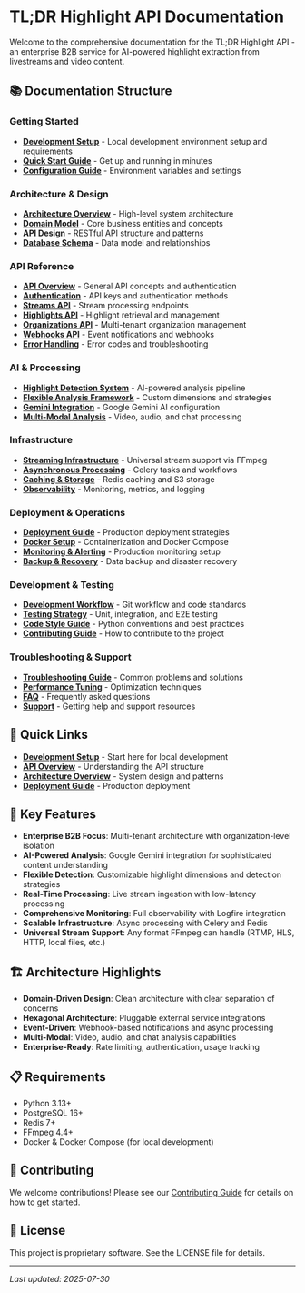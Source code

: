 # TL;DR Highlight API Documentation

Welcome to the comprehensive documentation for the TL;DR Highlight API - an enterprise B2B service for AI-powered highlight extraction from livestreams and video content.

## 📚 Documentation Structure

### Getting Started
- [**Development Setup**](./development-setup.md) - Local development environment setup and requirements
- [**Quick Start Guide**](./quick-start.md) - Get up and running in minutes
- [**Configuration Guide**](./configuration.md) - Environment variables and settings

### Architecture & Design
- [**Architecture Overview**](./architecture/overview.md) - High-level system architecture
- [**Domain Model**](./architecture/domain-model.md) - Core business entities and concepts
- [**API Design**](./api/overview.md) - RESTful API structure and patterns
- [**Database Schema**](./architecture/database-schema.md) - Data model and relationships

### API Reference
- [**API Overview**](./api/overview.md) - General API concepts and authentication
- [**Authentication**](./api/authentication.md) - API keys and authentication methods
- [**Streams API**](./api/streams.md) - Stream processing endpoints
- [**Highlights API**](./api/highlights.md) - Highlight retrieval and management
- [**Organizations API**](./api/organizations.md) - Multi-tenant organization management
- [**Webhooks API**](./api/webhooks.md) - Event notifications and webhooks
- [**Error Handling**](./api/errors.md) - Error codes and troubleshooting

### AI & Processing
- [**Highlight Detection System**](./ai/highlight-detection.md) - AI-powered analysis pipeline
- [**Flexible Analysis Framework**](./ai/analysis-framework.md) - Custom dimensions and strategies
- [**Gemini Integration**](./ai/gemini-integration.md) - Google Gemini AI configuration
- [**Multi-Modal Analysis**](./ai/multi-modal.md) - Video, audio, and chat processing

### Infrastructure
- [**Streaming Infrastructure**](./infrastructure/streaming.md) - Universal stream support via FFmpeg
- [**Asynchronous Processing**](./infrastructure/async-processing.md) - Celery tasks and workflows
- [**Caching & Storage**](./infrastructure/storage.md) - Redis caching and S3 storage
- [**Observability**](./infrastructure/observability.md) - Monitoring, metrics, and logging

### Deployment & Operations
- [**Deployment Guide**](./deployment/overview.md) - Production deployment strategies
- [**Docker Setup**](./deployment/docker.md) - Containerization and Docker Compose
- [**Monitoring & Alerting**](./deployment/monitoring.md) - Production monitoring setup
- [**Backup & Recovery**](./deployment/backup.md) - Data backup and disaster recovery

### Development & Testing
- [**Development Workflow**](./development/workflow.md) - Git workflow and code standards
- [**Testing Strategy**](./development/testing.md) - Unit, integration, and E2E testing
- [**Code Style Guide**](./development/code-style.md) - Python conventions and best practices
- [**Contributing Guide**](./development/contributing.md) - How to contribute to the project

### Troubleshooting & Support
- [**Troubleshooting Guide**](./troubleshooting/common-issues.md) - Common problems and solutions
- [**Performance Tuning**](./troubleshooting/performance.md) - Optimization techniques
- [**FAQ**](./troubleshooting/faq.md) - Frequently asked questions
- [**Support**](./troubleshooting/support.md) - Getting help and support resources

## 🚀 Quick Links

- **[Development Setup](./development-setup.md)** - Start here for local development
- **[API Overview](./api/overview.md)** - Understanding the API structure
- **[Architecture Overview](./architecture/overview.md)** - System design and patterns
- **[Deployment Guide](./deployment/overview.md)** - Production deployment

## 🎯 Key Features

- **Enterprise B2B Focus**: Multi-tenant architecture with organization-level isolation
- **AI-Powered Analysis**: Google Gemini integration for sophisticated content understanding
- **Flexible Detection**: Customizable highlight dimensions and detection strategies
- **Real-Time Processing**: Live stream ingestion with low-latency processing
- **Comprehensive Monitoring**: Full observability with Logfire integration
- **Scalable Infrastructure**: Async processing with Celery and Redis
- **Universal Stream Support**: Any format FFmpeg can handle (RTMP, HLS, HTTP, local files, etc.)

## 🏗️ Architecture Highlights

- **Domain-Driven Design**: Clean architecture with clear separation of concerns
- **Hexagonal Architecture**: Pluggable external service integrations
- **Event-Driven**: Webhook-based notifications and async processing
- **Multi-Modal**: Video, audio, and chat analysis capabilities
- **Enterprise-Ready**: Rate limiting, authentication, usage tracking

## 📋 Requirements

- Python 3.13+
- PostgreSQL 16+
- Redis 7+
- FFmpeg 4.4+
- Docker & Docker Compose (for local development)

## 🤝 Contributing

We welcome contributions! Please see our [Contributing Guide](./development/contributing.md) for details on how to get started.

## 📜 License

This project is proprietary software. See the LICENSE file for details.

---

*Last updated: 2025-07-30*